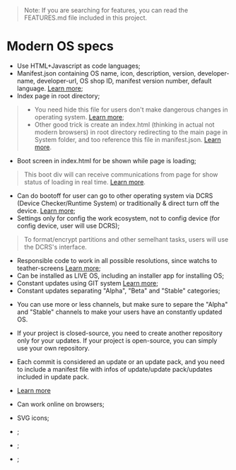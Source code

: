 > Note: If you are searching for features, you can read the FEATURES.md file included in this project.

# Modern OS specs

- Use HTML+Javascript as code languages;
- Manifest.json containing OS name, icon, description, version, developer-name, developer-url, OS shop ID, manifest version number, default language. [Learn more](http:// "");
- Index page in root directory;
> - You need hide this file for users don't make dangerous changes in operating system. [Learn more](http:// "");
> - Other good trick is create an index.html (thinking in actual not modern browsers) in root directory redirecting to the main page in System folder, and too reference this file in manifest.json. [Learn more](http:// "").

- Boot screen in index.html for be shown while page is loading;
> This boot div will can receive communications from page for show status of loading in real time. [Learn more](http:// "").

- Can do bootoff for user can go to other operating system via DCRS (Device Checker/Runtime System) or traditionally & direct turn off the device. [Learn more](http:// "");
- Settings only for config the work ecosystem, not to config device (for config device, user will use DCRS);
> To format/encrypt partitions and other semelhant tasks, users will use the DCRS's interface.

- Responsible code to work in all possible resolutions, since watchs to teather-screens [Learn more](http:// "");
- Can be installed as LIVE OS, including an installer app for installing OS;
- Constant updates using GIT system [Learn more](http:// "");
- Constant updates separating "Alpha", "Beta" and "Stable" categories;
> 
- You can use more or less channels, but make sure to separe the "Alpha" and "Stable" channels to make your users have an constantly updated OS.
- If your project is closed-source, you need to create another repository only for your updates. If your project is open-source, you can simply use your own repository.
- Each commit is considered an update or an update pack, and you need to include a manifest file with infos of update/update pack/updates included in update pack.
- [Learn more](http:// "")

- Can work online on browsers;
- SVG icons;
- ;
- ;
- ;